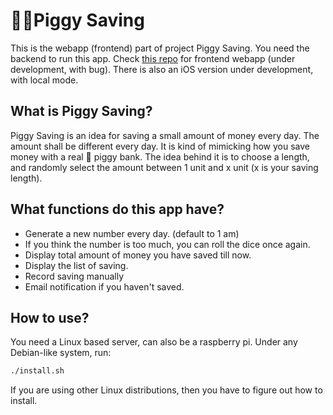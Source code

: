 
# :pig::pig:Piggy Saving

This is the webapp (frontend) part of project Piggy Saving. You need the backend to run this app. Check [this repo](https://github.com/Studio-TJ/Piggy-Saving-Backend) for frontend webapp (under development, with bug). There is also an iOS version under development, with local mode.

## What is Piggy Saving?

Piggy Saving is an idea for saving a small amount of money every day. The amount shall be different every day. It is kind of mimicking how you save money with a real :pig: piggy bank. The idea behind it is to choose a length, and randomly select the amount between 1 unit and x unit (x is your saving length).

## What functions do this app have?

* Generate a new number every day. (default to 1 am)
* If you think the number is too much, you can roll the dice once again.
* Display total amount of money you have saved till now.
* Display the list of saving.
* Record saving manually
* Email notification if you haven't saved.

## How to use?

You need a Linux based server, can also be a raspberry pi. Under any Debian-like system, run:

```bash
./install.sh
```

If you are using other Linux distributions, then you have to figure out how to install.